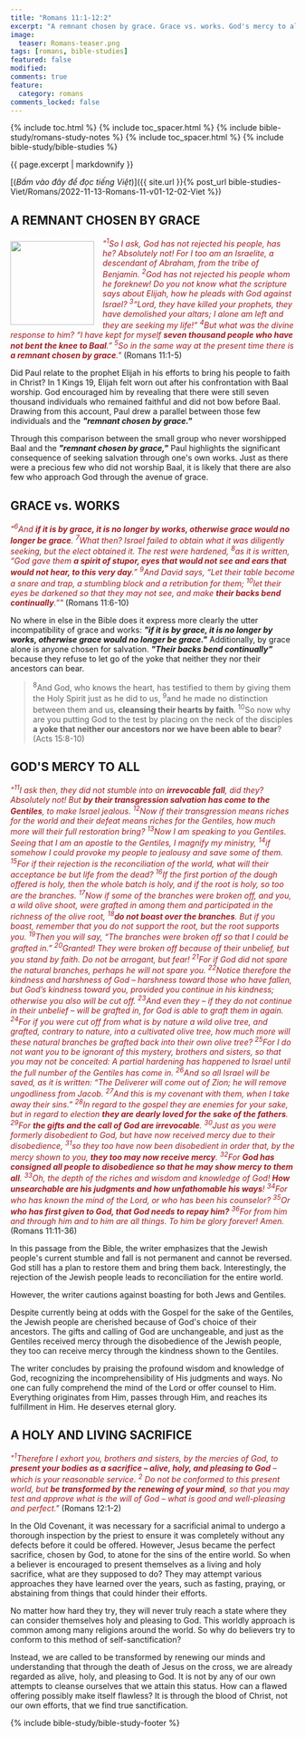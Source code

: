 ```yaml
---
title: "Romans 11:1-12:2"
excerpt: "A remnant chosen by grace. Grace vs. works. God's mercy to all. A holy and living sacrifice."
image:
  teaser: Romans-teaser.png
tags: [romans, bible-studies]
featured: false
modified:
comments: true
feature:
  category: romans
comments_locked: false
---
```


{% include toc.html %}
{% include toc_spacer.html %}
{% include bible-study/romans-study-notes %}
{% include toc_spacer.html %}
{% include bible-study/bible-studies %}

{{ page.excerpt | markdownify }}

[(<em>Bấm vào đây để đọc tiếng Việt</em>)]({{ site.url }}{% post_url bible-studies-Viet/Romans/2022-11-13-Romans-11-v01-12-02-Viet %})

## A REMNANT CHOSEN BY GRACE

<div>
<p>
<img alt src="http://vacsf.org/assets/images/Romans-teaser.png" style="border: 0px none; margin: 7px 15px 0px 0px; max-width: 100%; height: 148px; padding: 0px; float: left;">
    <span style="color: rgb(159, 29, 33);"><i>"<sup>1</sup>So I ask, God has not rejected his people, has he? Absolutely not! For I too am an Israelite, a descendant of Abraham, from the tribe of Benjamin.
<sup>2</sup>God has not rejected his people whom he foreknew! Do you not know what the scripture says about Elijah, how he pleads with God against Israel?
<sup>3</sup>“Lord, they have killed your prophets, they have demolished your altars; I alone am left and they are seeking my life!”
<sup>4</sup>But what was the divine response to him? “I have kept for myself <strong>seven thousand people who have not bent the knee to Baal</strong>.”
<sup>5</sup>So in the same way at the present time there is <strong>a remnant chosen by grace</strong>."</i></span> (Romans 11:1-5)</p>
</div>

Did Paul relate to the prophet Elijah in his efforts to bring his people to faith in Christ? In 1 Kings 19, Elijah felt worn out after his confrontation with Baal worship. God encouraged him by revealing that there were still seven thousand individuals who remained faithful and did not bow before Baal. Drawing from this account, Paul drew a parallel between those few individuals and the ***"remnant chosen by grace."***

Through this comparison between the small group who never worshipped Baal and the ***"remnant chosen by grace,"*** Paul highlights the significant consequence of seeking salvation through one's own works. Just as there were a precious few who did not worship Baal, it is likely that there are also few who approach God through the avenue of grace.

## GRACE vs. WORKS

<span style="color: rgb(159, 29, 33);">
<i>"<sup>6</sup>And <strong>if it is by grace, it is no longer by works, otherwise grace would no longer be grace</strong>.
<sup>7</sup>What then? Israel failed to obtain what it was diligently seeking, but the elect obtained it. The rest were hardened,
<sup>8</sup>as it is written, “God gave them <strong>a spirit of stupor, eyes that would not see and ears that would not hear, to this very day</strong>.”
<sup>9</sup>And David says, “Let their table become a snare and trap, a stumbling block and a retribution for them;
<sup>10</sup>let their eyes be darkened so that they may not see, and make <strong>their backs bend continually</strong>.”"</i></span> (Romans 11:6-10)

No where in else in the Bible does it express more clearly the utter incompatibility of grace and works: ***"if it is by grace, it is no longer by works, otherwise grace would no longer be grace."*** Additionally, by grace alone is anyone chosen for salvation. ***"Their backs bend continually"*** because they refuse to let go of the yoke that neither they nor their ancestors can bear.

> <sup>8</sup>And God, who knows the heart, has testified to them by giving them the Holy Spirit just as he did to us, <sup>9</sup>and he made no distinction between them and us, <strong>cleansing their hearts by faith</strong>. <sup>10</sup>So now why are you putting God to the test by placing on the neck of the disciples <strong>a yoke that neither our ancestors nor we have been able to bear</strong>? (Acts 15:8-10)

## GOD'S MERCY TO ALL

<span style="color: rgb(159, 29, 33);">
<i>"<sup>11</sup>I ask then, they did not stumble into an <strong>irrevocable fall</strong>, did they? Absolutely not! But <strong>by their transgression salvation has come to the Gentiles</strong>, to make Israel jealous.
<sup>12</sup>Now if their transgression means riches for the world and their defeat means riches for the Gentiles, how much more will their full restoration bring?
<sup>13</sup>Now I am speaking to you Gentiles. Seeing that I am an apostle to the Gentiles, I magnify my ministry,
<sup>14</sup>if somehow I could provoke my people to jealousy and save some of them.
<sup>15</sup>For if their rejection is the reconciliation of the world, what will their acceptance be but life from the dead?
<sup>16</sup>If the first portion of the dough offered is holy, then the whole batch is holy, and if the root is holy, so too are the branches.
<sup>17</sup>Now if some of the branches were broken off, and you, a wild olive shoot, were grafted in among them and participated in the richness of the olive root,
<sup>18</sup><strong>do not boast over the branches</strong>. But if you boast, remember that you do not support the root, but the root supports you.
<sup>19</sup>Then you will say, “The branches were broken off so that I could be grafted in.”
<sup>20</sup>Granted! They were broken off because of their unbelief, but you stand by faith. Do not be arrogant, but fear!
<sup>21</sup>For if God did not spare the natural branches, perhaps he will not spare you.
<sup>22</sup>Notice therefore the kindness and harshness of God – harshness toward those who have fallen, but God’s kindness toward you, provided you continue in his kindness; otherwise you also will be cut off.
<sup>23</sup>And even they – if they do not continue in their unbelief – will be grafted in, for God is able to graft them in again.
<sup>24</sup>For if you were cut off from what is by nature a wild olive tree, and grafted, contrary to nature, into a cultivated olive tree, how much more will these natural branches be grafted back into their own olive tree?
<sup>25</sup>For I do not want you to be ignorant of this mystery, brothers and sisters, so that you may not be conceited: A partial hardening has happened to Israel until the full number of the Gentiles has come in.
<sup>26</sup>And so all Israel will be saved, as it is written: “The Deliverer will come out of Zion; he will remove ungodliness from Jacob.
<sup>27</sup>And this is my covenant with them, when I take away their sins.”
<sup>28</sup>In regard to the gospel they are enemies for your sake, but in regard to election <strong>they are dearly loved for the sake of the fathers</strong>.
<sup>29</sup>For <strong>the gifts and the call of God are irrevocable</strong>.
<sup>30</sup>Just as you were formerly disobedient to God, but have now received mercy due to their disobedience,
<sup>31</sup>so they too have now been disobedient in order that, by the mercy shown to you, <strong>they too may now receive mercy</strong>.
<sup>32</sup>For <strong>God has consigned all people to disobedience so that he may show mercy to them all</strong>.
<sup>33</sup>Oh, the depth of the riches and wisdom and knowledge of God! <strong>How unsearchable are his judgments and how unfathomable his ways</strong>!
<sup>34</sup>For who has known the mind of the Lord, or who has been his counselor?
<sup>35</sup>Or <strong>who has first given to God, that God needs to repay him?</strong>
<sup>36</sup>For from him and through him and to him are all things. To him be glory forever! Amen.</i></span> (Romans 11:11-36)

In this passage from the Bible, the writer emphasizes that the Jewish people's current stumble and fall is not permanent and cannot be reversed. God still has a plan to restore them and bring them back. Interestingly, the rejection of the Jewish people leads to reconciliation for the entire world.

However, the writer cautions against boasting for both Jews and Gentiles.

Despite currently being at odds with the Gospel for the sake of the Gentiles, the Jewish people are cherished because of God's choice of their ancestors. The gifts and calling of God are unchangeable, and just as the Gentiles received mercy through the disobedience of the Jewish people, they too can receive mercy through the kindness shown to the Gentiles.

The writer concludes by praising the profound wisdom and knowledge of God, recognizing the incomprehensibility of His judgments and ways. No one can fully comprehend the mind of the Lord or offer counsel to Him. Everything originates from Him, passes through Him, and reaches its fulfillment in Him. He deserves eternal glory.

## A HOLY AND LIVING SACRIFICE

<span style="color: rgb(159, 29, 33);">
<i>"<sup>1</sup>Therefore I exhort you, brothers and sisters, by the mercies of God, to <strong>present your bodies as a sacrifice – alive, holy, and pleasing to God</strong> – which is your reasonable service. <sup>2</sup> Do not be conformed to this present world, but <strong>be transformed by the renewing of your mind</strong>, so that you may test and approve what is the will of God – what is good and well-pleasing and perfect."</i></span> (Romans 12:1-2)

In the Old Covenant, it was necessary for a sacrificial animal to undergo a thorough inspection by the priest to ensure it was completely without any defects before it could be offered. However, Jesus became the perfect sacrifice, chosen by God, to atone for the sins of the entire world. So when a believer is encouraged to present themselves as a living and holy sacrifice, what are they supposed to do? They may attempt various approaches they have learned over the years, such as fasting, praying, or abstaining from things that could hinder their efforts.

No matter how hard they try, they will never truly reach a state where they can consider themselves holy and pleasing to God. This worldly approach is common among many religions around the world. So why do believers try to conform to this method of self-sanctification?

Instead, we are called to be transformed by renewing our minds and understanding that through the death of Jesus on the cross, we are already regarded as alive, holy, and pleasing to God. It is not by any of our own attempts to cleanse ourselves that we attain this status. How can a flawed offering possibly make itself flawless? It is through the blood of Christ, not our own efforts, that we find true sanctification.

{% include bible-study/bible-study-footer %}

